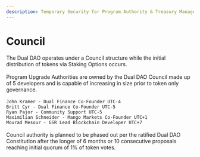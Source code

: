 ```yaml
---
description: Temporary Security for Program Authority & Treasury Management
---
```


# Council

The Dual DAO operates under a Council structure while the initial distribution of tokens via Staking Options occurs.\
\
Program Upgrade Authorities are owned by the Dual DAO Council made up of 5 developers and is capable of increasing in size prior to token only governance.\
\
`John Kramer - Dual Finance Co-Founder UTC-4`\
`Britt Cyr - Dual Finance Co-Founder UTC-5`\
`Ryan Pajor - Community Support UTC-5`\
`Maximilian Schneider - Mango Markets Co-Founder UTC+1`\
`Mourad Mesour - GSR Lead Blockchain Developer UTC+7`\
\
Council authority is planned to be phased out per the ratified Dual DAO Constitution after the longer of 6 months or 10 consecutive proposals reaching initial quorum of 1% of token votes.
